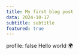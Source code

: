 ```yaml
---
title: My first blog post
data: 2024-10-17
subtitle: subtitle
featured: true
---
```

profile: false
Hello world 🌍